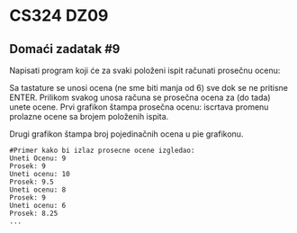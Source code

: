 # CS324 DZ09

## Domaći zadatak #9

Napisati program koji će za svaki položeni ispit računati prosečnu ocenu:

Sa tastature se unosi ocena (ne sme biti manja od 6) sve dok se ne pritisne ENTER. Prilikom
svakog unosa računa se prosečna ocena za (do tada) unete ocene.
Prvi grafikon štampa prosečna ocenu: iscrtava promenu prolazne ocene sa brojem položenih
ispita.

Drugi grafikon štampa broj pojedinačnih ocena u pie grafikonu.

```
#Primer kako bi izlaz prosecne ocene izgledao:
Uneti Ocenu: 9
Prosek: 9
Uneti ocenu: 10
Prosek: 9.5
Uneti ocenu: 8
Prosek: 9
Uneti ocenu: 6
Prosek: 8.25
...
```